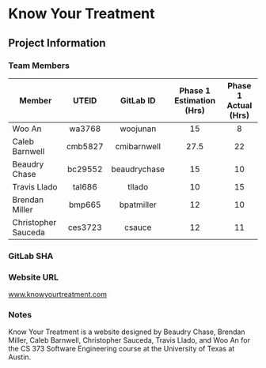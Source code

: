 # Know Your Treatment

## Project Information
### Team Members

Member              | UTEID   |    GitLab ID    | Phase 1 Estimation (Hrs)   | Phase 1 Actual (Hrs)
--------------------|:-------:|:---------------:|:--------------------------:|:--------------------:
Woo An              |wa3768   |woojunan         |          15                |        8
Caleb Barnwell      |cmb5827  |cmibarnwell      |          27.5              |       22
Beaudry Chase       |bc29552  |beaudrychase     |          15                |       10
Travis Llado        |tal686   |tllado           |          10                |       15
Brendan Miller      |bmp665   |bpatmiller       |          12                |       10
Christopher Sauceda |ces3723  |csauce           |          12                |       11


### GitLab SHA

### Website URL
www.knowyourtreatment.com

### Notes
Know Your Treatment is a website designed by Beaudry Chase, Brendan Miller, Caleb Barnwell, Christopher Sauceda, Travis Llado, and Woo An for the CS 373 Software Engineering course at the University of Texas at Austin.
